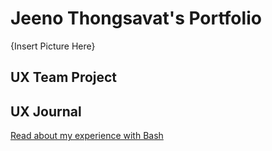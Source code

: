 # Jeeno Thongsavat's Portfolio

{Insert Picture Here}


## UX Team Project


## UX Journal

[Read about my experience with Bash](j01/)
